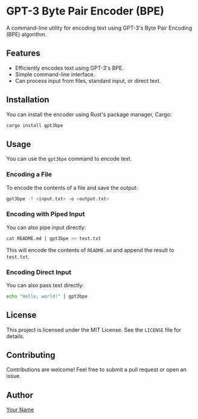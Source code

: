 # GPT-3 Byte Pair Encoder (BPE)

A command-line utility for encoding text using GPT-3's Byte Pair Encoding (BPE) algorithm.

## Features
- Efficiently encodes text using GPT-3's BPE.
- Simple command-line interface.
- Can process input from files, standard input, or direct text.

## Installation

You can install the encoder using Rust's package manager, Cargo:

```sh
cargo install gpt3bpe
```

## Usage

You can use the `gpt3bpe` command to encode text. 

### Encoding a File

To encode the contents of a file and save the output:

```sh
gpt3bpe -f <input.txt> -o <output.txt>
```

### Encoding with Piped Input

You can also pipe input directly:

```sh
cat README.md | gpt3bpe >> test.txt
```

This will encode the contents of `README.md` and append the result to `test.txt`.

### Encoding Direct Input

You can also pass text directly:

```sh
echo "Hello, world!" | gpt3bpe
```

## License

This project is licensed under the MIT License. See the `LICENSE` file for details.

## Contributing

Contributions are welcome! Feel free to submit a pull request or open an issue.

## Author

[Your Name](https://github.com/yourusername)

